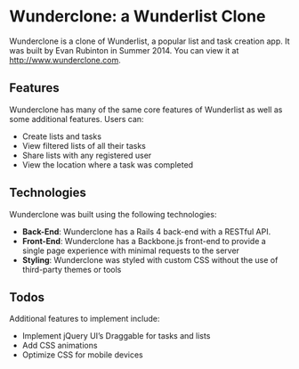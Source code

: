 # Wunderclone: a Wunderlist Clone
Wunderclone is a clone of Wunderlist, a popular list and task creation app. It was built by Evan Rubinton in Summer 2014. You can view it at http://www.wunderclone.com.

## Features
Wunderclone has many of the same core features of Wunderlist as well as some additional features.
Users can:
- Create lists and tasks
- View filtered lists of all their tasks
- Share lists with any registered user
- View the location where a task was completed
## Technologies
Wunderclone was built using the following technologies:
- **Back-End**: Wunderclone has a Rails 4 back-end with a RESTful API.
- **Front-End**: Wunderclone has a Backbone.js front-end to provide a single page experience with minimal requests to the server
- **Styling**: Wunderclone was styled with custom CSS without the use of third-party themes or tools
## Todos
Additional features to implement include:
- Implement jQuery UI’s Draggable for tasks and lists
- Add CSS animations
- Optimize CSS for mobile devices

